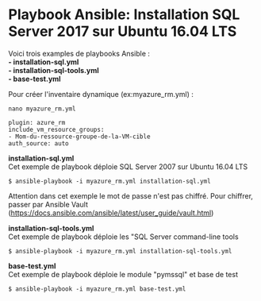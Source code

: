 # Playbook Ansible: Installation SQL Server 2017 sur Ubuntu 16.04 LTS

Voici trois examples de playbooks Ansible :<br/>
**- installation-sql.yml**<br/>
**- installation-sql-tools.yml**<br/>
**- base-test.yml**<br/>

Pour créer l'inventaire dynamique (ex:myazure_rm.yml) : <br/>
```
nano myazure_rm.yml
```
```
plugin: azure_rm
include_vm_resource_groups:
- Mom-du-ressource-groupe-de-la-VM-cible
auth_source: auto
```

**installation-sql.yml**<br/>
Cet exemple de playbook déploie SQL Server 2007 sur Ubuntu 16.04 LTS<br/>
```
$ ansible-playbook -i myazure_rm.yml installation-sql.yml
```
Attention dans cet exemple le mot de passe n'est pas chiffré. Pour chiffrer, passer par Ansible Vault (https://docs.ansible.com/ansible/latest/user_guide/vault.html)

**installation-sql-tools.yml**<br/>
Cet exemple de playbook déploie les "SQL Server command-line tools<br/>
```
$ ansible-playbook -i myazure_rm.yml installation-sql-tools.yml
```
**base-test.yml**<br/>
Cet exemple de playbook déploie le module "pymssql" et base de test
```
$ ansible-playbook -i myazure_rm.yml base-test.yml
```
